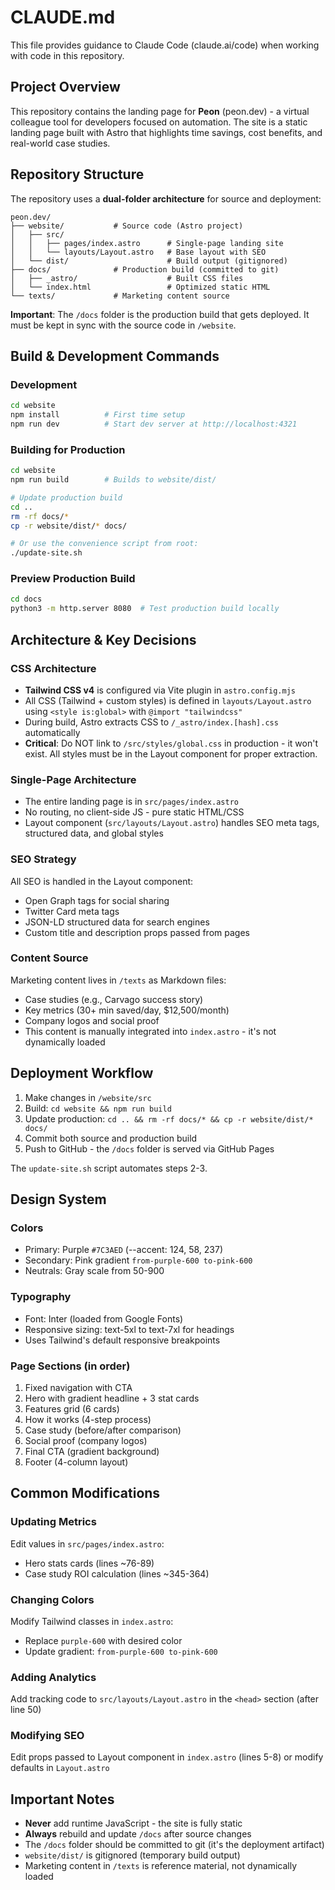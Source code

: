 # CLAUDE.md

This file provides guidance to Claude Code (claude.ai/code) when working with code in this repository.

## Project Overview

This repository contains the landing page for **Peon** (peon.dev) - a virtual colleague tool for developers focused on automation. The site is a static landing page built with Astro that highlights time savings, cost benefits, and real-world case studies.

## Repository Structure

The repository uses a **dual-folder architecture** for source and deployment:

```
peon.dev/
├── website/           # Source code (Astro project)
│   ├── src/
│   │   ├── pages/index.astro      # Single-page landing site
│   │   └── layouts/Layout.astro   # Base layout with SEO
│   └── dist/                      # Build output (gitignored)
├── docs/              # Production build (committed to git)
│   ├── _astro/                    # Built CSS files
│   └── index.html                 # Optimized static HTML
└── texts/             # Marketing content source
```

**Important**: The `/docs` folder is the production build that gets deployed. It must be kept in sync with the source code in `/website`.

## Build & Development Commands

### Development
```bash
cd website
npm install          # First time setup
npm run dev          # Start dev server at http://localhost:4321
```

### Building for Production
```bash
cd website
npm run build        # Builds to website/dist/

# Update production build
cd ..
rm -rf docs/*
cp -r website/dist/* docs/

# Or use the convenience script from root:
./update-site.sh
```

### Preview Production Build
```bash
cd docs
python3 -m http.server 8080  # Test production build locally
```

## Architecture & Key Decisions

### CSS Architecture
- **Tailwind CSS v4** is configured via Vite plugin in `astro.config.mjs`
- All CSS (Tailwind + custom styles) is defined in `layouts/Layout.astro` using `<style is:global>` with `@import "tailwindcss"`
- During build, Astro extracts CSS to `/_astro/index.[hash].css` automatically
- **Critical**: Do NOT link to `/src/styles/global.css` in production - it won't exist. All styles must be in the Layout component for proper extraction.

### Single-Page Architecture
- The entire landing page is in `src/pages/index.astro`
- No routing, no client-side JS - pure static HTML/CSS
- Layout component (`src/layouts/Layout.astro`) handles SEO meta tags, structured data, and global styles

### SEO Strategy
All SEO is handled in the Layout component:
- Open Graph tags for social sharing
- Twitter Card meta tags
- JSON-LD structured data for search engines
- Custom title and description props passed from pages

### Content Source
Marketing content lives in `/texts` as Markdown files:
- Case studies (e.g., Carvago success story)
- Key metrics (30+ min saved/day, $12,500/month)
- Company logos and social proof
- This content is manually integrated into `index.astro` - it's not dynamically loaded

## Deployment Workflow

1. Make changes in `/website/src`
2. Build: `cd website && npm run build`
3. Update production: `cd .. && rm -rf docs/* && cp -r website/dist/* docs/`
4. Commit both source and production build
5. Push to GitHub - the `/docs` folder is served via GitHub Pages

The `update-site.sh` script automates steps 2-3.

## Design System

### Colors
- Primary: Purple `#7C3AED` (--accent: 124, 58, 237)
- Secondary: Pink gradient `from-purple-600 to-pink-600`
- Neutrals: Gray scale from 50-900

### Typography
- Font: Inter (loaded from Google Fonts)
- Responsive sizing: text-5xl to text-7xl for headings
- Uses Tailwind's default responsive breakpoints

### Page Sections (in order)
1. Fixed navigation with CTA
2. Hero with gradient headline + 3 stat cards
3. Features grid (6 cards)
4. How it works (4-step process)
5. Case study (before/after comparison)
6. Social proof (company logos)
7. Final CTA (gradient background)
8. Footer (4-column layout)

## Common Modifications

### Updating Metrics
Edit values in `src/pages/index.astro`:
- Hero stats cards (lines ~76-89)
- Case study ROI calculation (lines ~345-364)

### Changing Colors
Modify Tailwind classes in `index.astro`:
- Replace `purple-600` with desired color
- Update gradient: `from-purple-600 to-pink-600`

### Adding Analytics
Add tracking code to `src/layouts/Layout.astro` in the `<head>` section (after line 50)

### Modifying SEO
Edit props passed to Layout component in `index.astro` (lines 5-8) or modify defaults in `Layout.astro`

## Important Notes

- **Never** add runtime JavaScript - the site is fully static
- **Always** rebuild and update `/docs` after source changes
- The `/docs` folder should be committed to git (it's the deployment artifact)
- `website/dist/` is gitignored (temporary build output)
- Marketing content in `/texts` is reference material, not dynamically loaded
